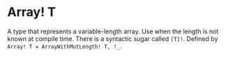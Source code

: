 # Array! T

A type that represents a variable-length array. Use when the length is not known at compile time. There is a syntactic sugar called `[T]!`.
Defined by `Array! T = ArrayWithMutLength! T, !_`.